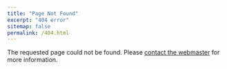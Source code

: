 ```yaml
---
title: "Page Not Found"
excerpt: "404 error"
sitemap: false
permalink: /404.html
---
```


The requested page could not be found. Please [contact the webmaster](mailto:k.swanberg@columbia.edu) for more information. 

<script>
  var GOOG_FIXURL_LANG = 'en';
  var GOOG_FIXURL_SITE = '{{ site.url }}'
</script>
<script src="https://linkhelp.clients.google.com/tbproxy/lh/wm/fixurl.js">
</script>